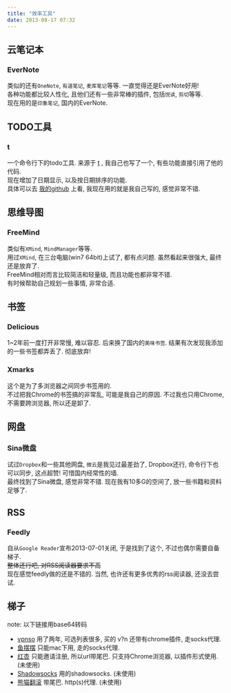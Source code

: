 ```yaml
---
title: "效率工具"
date: 2013-08-17 07:32
---
```



## 云笔记本 ##

### EverNote ###

类似的还有`OneNote`, `有道笔记`, `麦库笔记`等等. 一直觉得还是EverNote好用!  
各种功能都比较人性化, 且他们还有一些非常棒的插件, 包括`悦读`, `剪切`等等.  
现在用的是`印象笔记`, 国内的EverNote.  


## TODO工具 ##

### t ###

一个命令行下的todo工具. 来源于 [t](https://github.com/sjl/t) , 我自己也写了一个, 有些功能直接引用了他的代码.  
现在增加了日期显示, 以及按日期排序的功能.  
具体可以去 [我的github](https://github.com/tankywoo/t) 上看, 我现在用的就是我自己写的, 感觉非常不错.  


## 思维导图 ##

### FreeMind ###

类似有`XMind`, `MindManager`等等.  
用过`XMind`, 在三台电脑(win7 64bit)上试了, 都有点问题. 虽然看起来很强大, 最终还是放弃了.  
FreeMind相对而言比较简洁和轻量级, 而且功能也都非常不错.  
有时候帮助自己规划一些事情, 非常合适.  


## 书签 ##

### Delicious ###

1~2年前一度打开非常慢, 难以容忍. 后来换了国内的`美味书签`. 结果有次发现我添加的一些书签都弄丢了. 彻底放弃!  

### Xmarks ###

这个是为了多浏览器之间同步书签用的.  
不过把我Chrome的书签搞的非常乱, 可能是我自己的原因. 不过我也只用Chrome, 不需要跨浏览器, 所以还是卸了.  


## 网盘 ##

### Sina微盘 ###
试过`Dropbox`和一些其他网盘, `微云`是我见过最差劲了, Dropbox还行, 命令行下也可以同步, 这点超赞! 可惜国内经常性的墙.  
最终找到了Sina微盘, 感觉非常不错. 现在我有10多G的空间了, 放一些书籍和资料足够了.  


## RSS ##

### Feedly ###
自从`Google Reader`宣布2013-07-01关闭, 于是找到了这个, 不过也偶尔需要自备梯子.  
<strike>整体还行吧, 对RSS阅读器要求不高</strike>  
现在感觉feedly做的还是不错的. 当然, 也许还有更多优秀的rss阅读器, 还没去尝试.


## 梯子 ##

note: 以下链接用base64转码

* [vpnso](aHR0cDovL3ZwbnNvLmNvbS8K) 用了两年, 可选列表很多, 买的 v?n 还带有chrome插件, 走socks代理.
* [鱼摆摆](aHR0cHM6Ly95YmIxMDI0LmNvbS8K) 只能mac下用, 走的socks代理.
* [红杏](aHR0cDovL2hvbnguaW4vaS9WVEpHLVlrV0doakMydURtCg==) 只能邀请注册, 所以url带尾巴. 只支持Chrome浏览器, 以插件形式使用. (未使用)
* [Shadowsocks](aHR0cHM6Ly9zaGFkb3dzb2Nrcy5jb20vCg==) 用的shadowsocks. (未使用)
* [熊猫翻滚](aHR0cHM6Ly93d3cucGFuZGFmYW4ub3JnLz9yPTIyNjAxCg==) 带尾巴. http(s)代理. (未使用)

